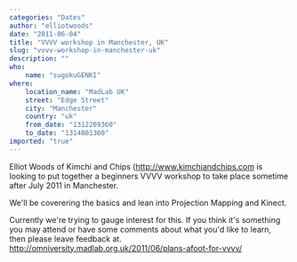 ```yaml
---
categories: "Dates"
author: "elliotwoods"
date: "2011-06-04"
title: "VVVV workshop in Manchester, UK"
slug: "vvvv-workshop-in-manchester-uk"
description: ""
who: 
    name: "sugokuGENKI"
where: 
    location_name: "MadLab UK"
    street: "Edge Street"
    city: "Manchester"
    country: "uk"
    from_date: "1312209360"
    to_date: "1314801360"
imported: "true"
---
```



Elliot Woods of Kimchi and Chips (<http://www.kimchiandchips.com> is looking to put together a beginners VVVV workshop to take place sometime after July 2011 in Manchester.

We'll be coverering the basics and lean into Projection Mapping and Kinect.

Currently we're trying to gauge interest for this. If you think it's something you may attend or have some comments about what you'd like to learn, then please leave feedback at.
<http://omniversity.madlab.org.uk/2011/06/plans-afoot-for-vvvv/>